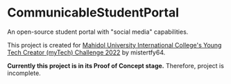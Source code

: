 # CommunicableStudentPortal
An open-source student portal with "social media" capabilities.

This project is created for [Mahidol University International College's Young Tech Creator (myTech) Challenge 2022](https://muic.mahidol.ac.th/eng/muic-young-tech-creator-mytech-challenge-2022/) by mistertfy64.

**Currently this project is in its Proof of Concept stage.** Therefore, project is incomplete.